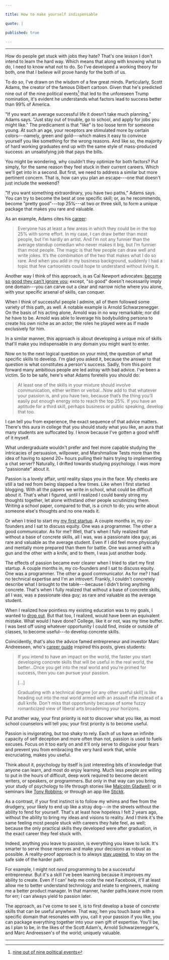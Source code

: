 ```yaml
---

title: How to make yourself indispensable 

quote: |

published: true

--- 
```




----


How do people get stuck with jobs they hate? That's one lesson I don't intend to learn the hard way. Which means that along with knowing what to do, I need to know what not to do. So I've developed a working theory for both, one that I believe will prove handy for the both of us.

To do so, I've drawn on the wisdom of a few great minds. Particularly, Scott Adams, the creator of the famous Dilbert cartoon. Given that he's predicted nine out of the nine political events[^fn-Adams] that led to the unforeseen Trump nomination, it's evident he understands what factors lead to success better than 99% of America.

"If you want an average successful life it doesn’t take much planning," Adams says. "Just stay out of trouble, go to school, and apply for jobs you might like." The predicament is that "like" is too loose term for someone young. At such an age, your receptors are stimulated more by certain colors---namely, green and gold---which makes it easy to convince yourself you like something for the wrong reasons. And like so, the majority of hard working graduates end up with the same style of mass-produced success: an unsatisfying job that pays the bills.

You might be wondering, why couldn't they optimize for both factors? Put simply, for the same reason they feel stuck in their current careers. Which we'll get into in a second. But first, we need to address a similar but more pertinent concern. That is, how can you plan an escape---one that doesn't just include the weekend? 

"If you want something extraordinary, you have two paths," Adams says. You can try to become the best at one specific skill; or, as he recommends, become "pretty good"---top 25%---at two or three skill, to form a unique package that makes you rare and valuable. 

As an example, Adams cites his [career](http://dilbertblog.typepad.com/the_dilbert_blog/2007/07/career-advice.html):

>Everyone has at least a few areas in which they could be in the top 25% with some effort. In my case, I can draw better than most people, but I’m hardly an artist. And I’m not any funnier than the average standup comedian who never makes it big, but I’m funnier than most people. The magic is that few people can draw well and write jokes. It’s the combination of the two that makes what I do so rare. And when you add in my business background, suddenly I had a topic that few cartoonists could hope to understand without living it.

Another way I think of this approach, is as Cal Newport advocates: [become so good they can't ignore you](/book/SoGood); except, "so good" doesn't necessarily imply one domain---you can carve out a clear and narrow niche where you alone, with your specific arsenal of skills, can conquer.

When I think of successful people I admire, all of them followed some variety of this path, as well. A notable example is Arnold Schwarzenegger. On the basis of his acting alone, Arnold was in no way remarkable; nor did he have to be. Arnold was able to leverage his bodybuilding persona to create his own niche as an actor; the roles he played were as if made exclusively for him.

In a similar manner, this approach is about developing a unique mix of skills that'll make you indispensable in any domain you might want to enter. 

Now on to the next logical question on your mind, the question of what specific skills to develop. I'm glad you asked it, because the answer to that question is what constitutes a person's success. Sadly, from this point forward many ambitious people are led astray with bad advice. I've been a victim. So to be safe, here's what Adams foretells you should do:

>At least one of the skills in your mixture should involve communication, either written or verbal...Now add to that whatever your passion is, and you have two, because that’s the thing you’ll easily put enough energy into to reach the top 25%. If you have an aptitude for a third skill, perhaps business or public speaking, develop that too.

I can tell you from experience, the exact sequence of that advice matters. There's this aura in college that you should study what you like, an aura that many students are suffocated by. I know because I've gotten a good whiff of it myself. 

What undergraduate wouldn't prefer and feel more capable studying the intricacies of persuasion, willpower, and Marshmallow Tests more than the idea of having to spend 20+ hours pulling their hairs trying to implementing a chat server? Naturally, I drifted towards studying psychology. I was more "passionate" about it. 

Passion is a lovely affair, until reality slaps you in the face. My cheeks are still a tad red from being slapped a few times. Like when I first started blogging. With all the papers we write in school, what could be difficult about it. That's what I figured, until I realized I could barely string my thoughts together, let alone withstand other people scrutinizing them. Writing a school paper, compared to that, is a cinch to do; you write about someone else's thoughts and no one reads it. 

Or when I tried to start my [my first startup](/StayUpwind). A couple months in, my co-founders and I sat to discuss equity. One was a programmer. The other a good communicator. As for me? Well, that's when I fully realized that without a base of concrete skills, all I was, was a passionate idea guy; as rare and valuable as the average student. Even if I did feel more physically and mentally more prepared than them for battle. One was armed with a gun and the other with a knife, and to them, I was just another body.

The effects of passion became ever clearer when I tried to start my first startup. A couple months in, my co-founders and I sat to discuss equity. One was a programmer. The other a good communicator. As for me? I had no technical expertise and I'm an introvert. Frankly, I couldn't concretely describe what I brought to the table---because I didn't bring anything concrete. That's when I fully realized that without a base of concrete skills, all I was, was a passionate idea guy; as rare and valuable as the average student. 

When I realized how pointless my existing education was to my goals, I wanted to [drop out](/TheCollegeIllusion). But that too, I realized, would have been an equivalent mistake. What would I have done? College, like it or not, was my time buffer. I was best off using whatever opportunity I could find, inside or outside of classes, to become useful---to develop concrete skills.  

Coincidently, that's also the advice famed entrepreneur and investor Marc Andreeseen, who's [career guide](http://pmarchive.com/guide_to_career_planning_part2.html) inspired this posts, gives students:  

>If you intend to have an impact on the world, the faster you start developing concrete skills that will be useful in the real world, the better...Once you get into the real world and you're primed for success, then you can pursue your passion.
>
>[...]
>
>Graduating with a technical degree [or any other useful skill] is like heading out into the real world armed with an assault rifle instead of a dull knife. Don't miss that opportunity because of some fuzzy romanticized view of liberal arts broadening your horizons.

Put another way, your first priority is not to discover what you like, as most school counselors will tell you; your first priority is to become useful. 

Passion is invigorating, but too shaky to rely. Each of us have an infinite capacity of self deception and more often than not, passion is used to fuels excuses. Focus on it too early on and it'll only serve to disguise your fears and prevent you from embracing the very hard work that, while excruciating, makes you useful.

Think about it, psychology by itself is just interesting bits of knowledge that anyone can learn, and most do enjoy learning. Much less people are willing to put in the hours of difficult, deep work required to become decent writers, or speakers, or programmers. But only in that way can you bring your study of psychology to life through stories like [Malcolm Gladwell](https://en.wikipedia.org/wiki/Malcolm_Gladwell); or in seminars like [Tony Robbins](https://en.wikipedia.org/wiki/Tony_Robbins); or through an app like [Stickk](https://en.wikipedia.org/wiki/StickK). 

As a contrast, if your first instinct is to follow my whims and flee from the drudgery, your likely to end up like a stray dog---in the streets without the ability to fend for yourself. That's at least how hopeless I felt 2 years ago, without the ability to bring my ideas and visions to reality. And I think it's the same feeling most people stuck with careers they hate feel, as well; because the only practical skills they developed  were after graduation, in the exact career they feel stuck with. 

Indeed, anything you leave to passion, is everything you leave to luck. It's smarter to serve those reserves and make your decisions as robust as possible.  A reality-proof approach is to always [stay upwind](/StayUpwind), to stay on the safe side of the harder path. 

For example, I might not *need* programming to be a successful entrepreneur. But it's a skill I've been learning because it improves my ability to create. 
Even if I can' help me code the next Facebook, it'll at least allow me to better understand technology and relate to engineers, making me a better product manager. In that manner, harder paths leave more room for err; I can always yield to passion later.

The approach, as I've come to see it, is to first develop a base of concrete skills that can be useful anywhere. That way, hen you touch base with a specific domain that resonates with you, call it your passion if you like, you can package everything together into your own gift of expertise. You'll be, as I plan to be, in the likes of the Scott Adam's, Arnold Schwarzenegger's, and Marc Andreessen's of the world; uniquely valuable.


---

[^fn-Adams]: [nine out of nine political events](http://blog.dilbert.com/post/136261193951/ranking-the-best-political-pundits-of-2015)

